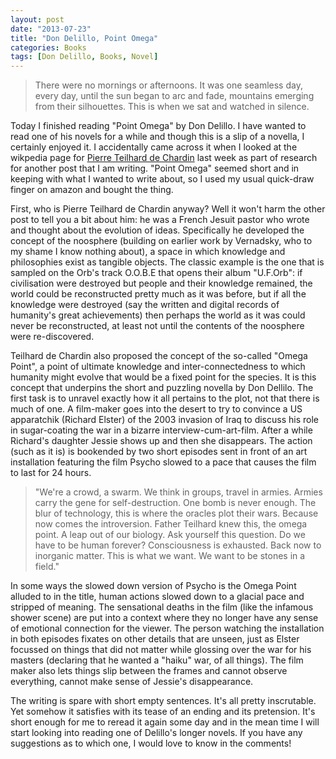 ```yaml
---
layout: post
date: "2013-07-23"
title: "Don Delillo, Point Omega"
categories: Books
tags: [Don Delillo, Books, Novel]
---
```


> There were no mornings or afternoons. It was one seamless day, every day, until the sun began to arc and fade, mountains emerging from their silhouettes. This is when we sat and watched in silence.

Today I finished reading "Point Omega" by Don Delillo. I have wanted to read one of his novels for a while and though this is a slip of a novella, I certainly enjoyed it. I accidentally came across it when I looked at the wikpedia page for [Pierre Teilhard de Chardin](http://en.wikipedia.org/wiki/Teilhard_de_Chardin) last week as part of research for another post that I am writing. "Point Omega" seemed short and in keeping with what I wanted to write about, so I used my usual quick-draw finger on amazon and bought the thing.

First, who is Pierre Teilhard de Chardin anyway? Well it won't harm the other post to tell you a bit about him: he was a French Jesuit pastor who wrote and thought about the evolution of ideas. Specifically he developed the concept of the noosphere (building on earlier work by Vernadsky, who to my shame I know nothing about), a space in which knowledge and philosophies exist as tangible objects. The classic example is the one that is sampled on the Orb's track O.O.B.E that opens their album "U.F.Orb": if civilisation were destroyed but people and their knowledge remained, the world could be reconstructed pretty much as it was before, but if all the knowledge were destroyed (say the written and digital records of humanity's great achievements) then perhaps the world as it was could never be reconstructed, at least not until the contents of the noosphere were re-discovered.

Teilhard de Chardin also proposed the concept of the so-called "Omega Point", a point of ultimate knowledge and inter-connectedness to which humanity might evolve that would be a fixed point for the species. It is this concept that underpins the short and puzzling novella by Don Dellilo. The first task is to unravel exactly how it all pertains to the plot, not that there is much of one. A film-maker goes into the desert to try to convince a US apparatchik (Richard Elster) of the 2003 invasion of Iraq to discuss his role in sugar-coating the war in a bizarre interview-cum-art-film. After a while Richard's daughter Jessie shows up and then she disappears. The action (such as it is) is bookended by two short episodes sent in front of an art installation featuring the film Psycho slowed to a pace that causes the film to last for 24 hours.

> "We're a crowd, a swarm. We think in groups, travel in armies. Armies carry the gene for self-destruction. One bomb is never enough. The blur of technology, this is where the oracles plot their wars. Because now comes the introversion. Father Teilhard knew this, the omega point. A leap out of our biology. Ask yourself this question. Do we have to be human forever? Consciousness is exhausted. Back now to inorganic matter. This is what we want. We want to be stones in a field."

In some ways the slowed down version of Psycho is the Omega Point alluded to in the title, human actions slowed down to a glacial pace and stripped of meaning. The sensational deaths in the film (like the infamous shower scene) are put into a context where they no longer have any sense of emotional connection for the viewer. The person watching the installation in both episodes fixates on other details that are unseen, just as Elster focussed on things that did not matter while glossing over the war for his masters (declaring that he wanted a "haiku" war, of all things). The film maker also lets things slip between the frames and cannot observe everything, cannot make sense of Jessie's disappearance.

The writing is spare with short empty sentences. It's all pretty inscrutable. Yet somehow it satisfies with its tease of an ending and its pretension. It's short enough for me to reread it again some day and in the mean time I will start looking into reading one of Delillo's longer novels. If you have any suggestions as to which one, I would love to know in the comments!